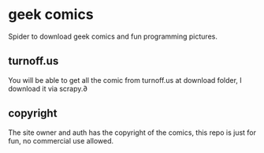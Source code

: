 # geek comics

Spider to download geek comics and fun programming pictures.

## turnoff.us

You will be able to get all the comic from turnoff.us at download folder, I download it via scrapy.∂

## copyright

The site owner and auth has the copyright of the comics, this repo is just for fun, no commercial use allowed.